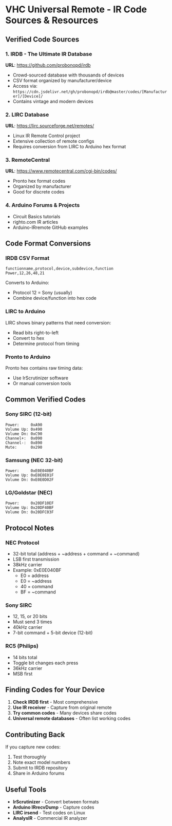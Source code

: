 # VHC Universal Remote - IR Code Sources & Resources

## Verified Code Sources

### 1. IRDB - The Ultimate IR Database
**URL**: https://github.com/probonopd/irdb
- Crowd-sourced database with thousands of devices
- CSV format organized by manufacturer/device
- Access via: `https://cdn.jsdelivr.net/gh/probonopd/irdb@master/codes/[Manufacturer]/[Device]/`
- Contains vintage and modern devices

### 2. LIRC Database
**URL**: https://lirc.sourceforge.net/remotes/
- Linux IR Remote Control project
- Extensive collection of remote configs
- Requires conversion from LIRC to Arduino hex format

### 3. RemoteCentral
**URL**: https://www.remotecentral.com/cgi-bin/codes/
- Pronto hex format codes
- Organized by manufacturer
- Good for discrete codes

### 4. Arduino Forums & Projects
- Circuit Basics tutorials
- righto.com IR articles
- Arduino-IRremote GitHub examples

## Code Format Conversions

### IRDB CSV Format
```
functionname,protocol,device,subdevice,function
Power,12,26,48,21
```
Converts to Arduino:
- Protocol 12 = Sony (usually)
- Combine device/function into hex code

### LIRC to Arduino
LIRC shows binary patterns that need conversion:
- Read bits right-to-left
- Convert to hex
- Determine protocol from timing

### Pronto to Arduino
Pronto hex contains raw timing data:
- Use IrScrutinizer software
- Or manual conversion tools

## Common Verified Codes

### Sony SIRC (12-bit)
```
Power:     0xA90
Volume Up: 0x490
Volume Dn: 0xC90
Channel+:  0x090
Channel-:  0x890
Mute:      0x290
```

### Samsung (NEC 32-bit)
```
Power:     0xE0E040BF
Volume Up: 0xE0E0E01F
Volume Dn: 0xE0E0D02F
```

### LG/Goldstar (NEC)
```
Power:     0x20DF10EF
Volume Up: 0x20DF40BF
Volume Dn: 0x20DFC03F
```

## Protocol Notes

### NEC Protocol
- 32-bit total (address + ~address + command + ~command)
- LSB first transmission
- 38kHz carrier
- Example: 0xE0E040BF
  - E0 = address
  - E0 = ~address 
  - 40 = command
  - BF = ~command

### Sony SIRC
- 12, 15, or 20 bits
- Must send 3 times
- 40kHz carrier
- 7-bit command + 5-bit device (12-bit)

### RC5 (Philips)
- 14 bits total
- Toggle bit changes each press
- 36kHz carrier
- MSB first

## Finding Codes for Your Device

1. **Check IRDB first** - Most comprehensive
2. **Use IR receiver** - Capture from original remote
3. **Try common codes** - Many devices share codes
4. **Universal remote databases** - Often list working codes

## Contributing Back

If you capture new codes:
1. Test thoroughly
2. Note exact model numbers
3. Submit to IRDB repository
4. Share in Arduino forums

## Useful Tools

- **IrScrutinizer** - Convert between formats
- **Arduino IRrecvDump** - Capture codes
- **LIRC irsend** - Test codes on Linux
- **AnalysIR** - Commercial IR analyzer